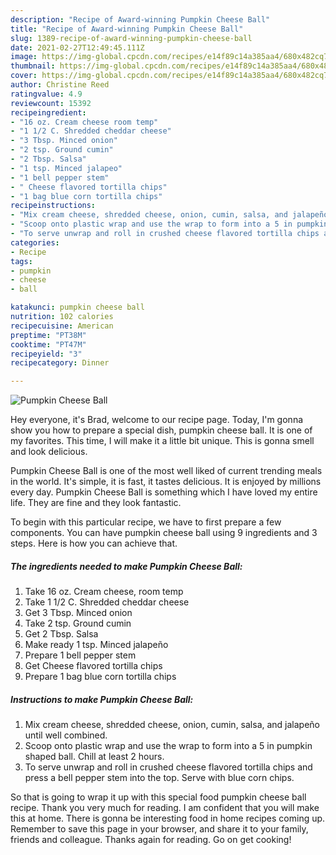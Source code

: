 ```yaml
---
description: "Recipe of Award-winning Pumpkin Cheese Ball"
title: "Recipe of Award-winning Pumpkin Cheese Ball"
slug: 1389-recipe-of-award-winning-pumpkin-cheese-ball
date: 2021-02-27T12:49:45.111Z
image: https://img-global.cpcdn.com/recipes/e14f89c14a385aa4/680x482cq70/pumpkin-cheese-ball-recipe-main-photo.jpg
thumbnail: https://img-global.cpcdn.com/recipes/e14f89c14a385aa4/680x482cq70/pumpkin-cheese-ball-recipe-main-photo.jpg
cover: https://img-global.cpcdn.com/recipes/e14f89c14a385aa4/680x482cq70/pumpkin-cheese-ball-recipe-main-photo.jpg
author: Christine Reed
ratingvalue: 4.9
reviewcount: 15392
recipeingredient:
- "16 oz. Cream cheese room temp"
- "1 1/2 C. Shredded cheddar cheese"
- "3 Tbsp. Minced onion"
- "2 tsp. Ground cumin"
- "2 Tbsp. Salsa"
- "1 tsp. Minced jalapeo"
- "1 bell pepper stem"
- " Cheese flavored tortilla chips"
- "1 bag blue corn tortilla chips"
recipeinstructions:
- "Mix cream cheese, shredded cheese, onion, cumin, salsa, and jalapeño until well combined."
- "Scoop onto plastic wrap and use the wrap to form into a 5 in pumpkin shaped ball. Chill at least 2 hours."
- "To serve unwrap and roll in crushed cheese flavored tortilla chips and press a bell pepper stem into the top. Serve with blue corn chips."
categories:
- Recipe
tags:
- pumpkin
- cheese
- ball

katakunci: pumpkin cheese ball 
nutrition: 102 calories
recipecuisine: American
preptime: "PT38M"
cooktime: "PT47M"
recipeyield: "3"
recipecategory: Dinner

---
```



![Pumpkin Cheese Ball](https://img-global.cpcdn.com/recipes/e14f89c14a385aa4/680x482cq70/pumpkin-cheese-ball-recipe-main-photo.jpg)

Hey everyone, it's Brad, welcome to our recipe page. Today, I'm gonna show you how to prepare a special dish, pumpkin cheese ball. It is one of my favorites. This time, I will make it a little bit unique. This is gonna smell and look delicious.



Pumpkin Cheese Ball is one of the most well liked of current trending meals in the world. It's simple, it is fast, it tastes delicious. It is enjoyed by millions every day. Pumpkin Cheese Ball is something which I have loved my entire life. They are fine and they look fantastic.


To begin with this particular recipe, we have to first prepare a few components. You can have pumpkin cheese ball using 9 ingredients and 3 steps. Here is how you can achieve that.

<!--inarticleads1-->

##### The ingredients needed to make Pumpkin Cheese Ball:

1. Take 16 oz. Cream cheese, room temp
1. Take 1 1/2 C. Shredded cheddar cheese
1. Get 3 Tbsp. Minced onion
1. Take 2 tsp. Ground cumin
1. Get 2 Tbsp. Salsa
1. Make ready 1 tsp. Minced jalapeño
1. Prepare 1 bell pepper stem
1. Get  Cheese flavored tortilla chips
1. Prepare 1 bag blue corn tortilla chips




<!--inarticleads2-->

##### Instructions to make Pumpkin Cheese Ball:

1. Mix cream cheese, shredded cheese, onion, cumin, salsa, and jalapeño until well combined.
1. Scoop onto plastic wrap and use the wrap to form into a 5 in pumpkin shaped ball. Chill at least 2 hours.
1. To serve unwrap and roll in crushed cheese flavored tortilla chips and press a bell pepper stem into the top. Serve with blue corn chips.




So that is going to wrap it up with this special food pumpkin cheese ball recipe. Thank you very much for reading. I am confident that you will make this at home. There is gonna be interesting food in home recipes coming up. Remember to save this page in your browser, and share it to your family, friends and colleague. Thanks again for reading. Go on get cooking!
